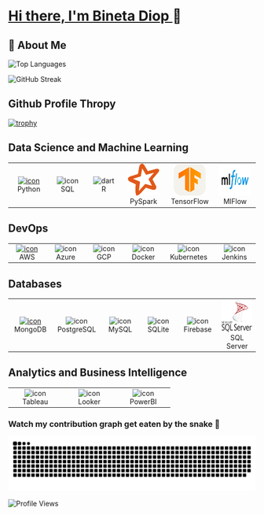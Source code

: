 
<!--
**BinetaDiop007/BinetaDiop007** is a ✨ _special_ ✨ repository because its `README.md` (this file) appears on your GitHub profile.

Here are some ideas to get you started:

- 🔭 I’m currently working on ...
- 🌱 I’m currently learning ...
- 👯 I’m looking to collaborate on ...
- 🤔 I’m looking for help with ...
- 💬 Ask me about ...
- 📫 How to reach me: ...
- 😄 Pronouns: ...
- ⚡ Fun fact: ...
-->

# <a href="https://BenitaDiop.com/">Hi there, I'm Bineta Diop <a/> 👋

## 🚀 About Me
![Top Languages](https://github-readme-stats.vercel.app/api/top-langs/?username=BinetaDiop007&layout=compact)


![GitHub Streak](https://streak-stats.demolab.com?user=BinetaDiop007&theme=graywhite)


## Github Profile Thropy 
[![trophy](https://github-profile-trophy.vercel.app/?username=BinetaDiop007)](https://github.com/BinetaDiop007/github-profile-trophy)




## Data Science and Machine Learning 


<table>
  <tr>
    <td align="center" width="96">
      <a href="#macropower-tech">
        <img src="https://skillicons.dev/icons?i=python" alt="icon" width="65" height="65" />
      </a>
      <br>Python
    </td>
        <td align="center" width="96">
        <img src="https://skillicons.dev/icons?i=mysql" alt="icon" width="65" height="65" />
      <br>SQL
    </td>
    <td align="center" width="96">
        <img src="https://skillicons.dev/icons?i=r" width="65" height="65" alt="dart" />
      <br>R
    </td> 
    <td align="center" width="96">
        <img src="https://github.com/BinetaDiop007/BinetaDiop007/blob/main/animated/ApacheSpark.svg" width="65" height="65" alt="dart" />
      <br>PySpark
    </td> 
      <td align="center" width="96">
        <img src="https://github.com/tandpfun/skill-icons/blob/main/icons/TensorFlow-Light.svg" width="65" height="65" alt="dart" />
      <br>TensorFlow
    </td> 
        </td> 
      <td align="center" width="96">
        <img src="https://github.com/BinetaDiop007/BinetaDiop007/blob/main/animated/mlflow.png" width="65" height="65" alt="dart" />
      <br>MlFlow
    </td> 
    
  </tr>
</table>

## DevOps


<table>
  <tr>
    <td align="center" width="96">
      <a href="#macropower-tech">
        <img src="https://skillicons.dev/icons?i=aws" alt="icon" width="65" height="65" />
      </a>
      <br>AWS
    </td>
    <td align="center" width="96">
        <img src="https://skillicons.dev/icons?i=azure" alt="icon" width="65" height="65" />
      <br>Azure
    </td>
    <td align="center" width="96">
        <img src="https://skillicons.dev/icons?i=gcp" alt="icon" width="65" height="65" />
      <br>GCP
    </td>
    <td align="center" width="96">
        <img src="https://skillicons.dev/icons?i=docker" alt="icon" width="65" height="65" />
      <br>Docker
    </td>
    <td align="center" width="96">
        <img src="https://skillicons.dev/icons?i=kubernetes" alt="icon" width="65" height="65" />
      <br>Kubernetes
    </td>
    <td align="center" width="96">
        <img src="https://skillicons.dev/icons?i=jenkins" alt="icon" width="65" height="65" />
      <br>Jenkins
    </td>
    <tr>
    </tr>
</table>


## Databases

<table>
  <tr>
    <td align="center" width="96">
      <a href="#macropower-tech">
        <img src="https://skillicons.dev/icons?i=mongodb" alt="icon" width="65" height="65" />
      </a>
      <br>MongoDB
    </td>
    <td align="center" width="96">
        <img src="https://skillicons.dev/icons?i=postgres" alt="icon" width="65" height="65" />
      <br>PostgreSQL
    </td>
    <td align="center" width="96">
        <img src="https://skillicons.dev/icons?i=mysql" alt="icon" width="65" height="65" />
      <br>MySQL
    </td>
    <td align="center" width="96">
        <img src="https://skillicons.dev/icons?i=sqlite" alt="icon" width="65" height="65" />
      <br>SQLite
    </td>
    <td align="center" width="96">
        <img src="https://skillicons.dev/icons?i=firebase" alt="icon" width="65" height="65" />
      <br>Firebase
    </td>
    <td align="center" width="96">
        <img src="https://github.com/kaushikjadhav01/kaushikjadhav01/blob/main/animated/microsoft-sql-server-logo.svg" alt="icon" width="65" height="65" />
      <br>SQL Server
    </td>
    <tr>
    </tr>
</table>


## Analytics and Business Intelligence


<table> 
  <tr> 
    
  <td align="center" width="96"> 
       <img src="https://spark.apache.org/images/tableau-logo-tableau-software.png" alt="icon" width="65" height="65" />
      <br>Tableau
  </td>
  <td align="center" width="96"> 
       <img src="https://spark.apache.org/images/looker_logo.png" alt="icon" width="65" height="65" />
      <br>Looker
  </td>
    <td align="center" width="96"> 
       <img src="https://spark.apache.org/images/PowerBI-Logo-Square-Insight-Platforms.png" alt="icon" width="65" height="65" />
      <br>PowerBI
  </td>


  
  </tr>
</table>






### Watch my contribution graph get eaten by the snake 🐍


<!-- platane/snk works, it just puts it on a new branch -->
![BinetaDiop007 snake gif](https://raw.githubusercontent.com/Platane/snk/output/github-contribution-grid-snake.svg)

![Profile Views](https://komarev.com/ghpvc/?username=BinetaDiop007&color=blue)
